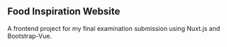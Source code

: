 ## Food Inspiration Website

A frontend project for my final examination submission using Nuxt.js and Bootstrap-Vue.

